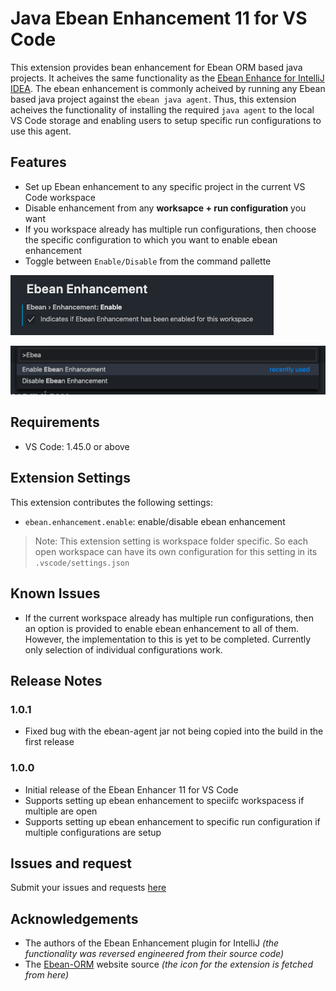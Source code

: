 # Java Ebean Enhancement 11 for VS Code

This extension provides bean enhancement for Ebean ORM based java projects. It acheives the same functionality as the [Ebean Enhance for IntelliJ IDEA](https://github.com/ebean-orm-tools/ebean-idea-enhancer). The ebean enhancement is commonly acheived by running any Ebean based java project against the `ebean java agent`. Thus, this extension acheives the functionality of installing the required `java agent` to the local VS Code storage and enabling users to setup specific run configurations to use this agent.

## Features

- Set up Ebean enhancement to any specific project in the current VS Code workspace
- Disable enhancement from any **worksapce + run configuration** you want
- If you workspace already has multiple run configurations, then choose the specific configuration to which you want to enable ebean enhancement
- Toggle between `Enable/Disable` from the command pallette 

![Settings menu](images/settingsUi.png "Ebean Enhancement from the settings UI")

![Command Pallette](images/commandPalette.png "Ebean Enhancement from the command pallette")


## Requirements

- VS Code: 1.45.0 or above

## Extension Settings

This extension contributes the following settings:

* `ebean.enhancement.enable`: enable/disable ebean enhancement

> Note: This extension setting is workspace folder specific. So each open workspace can have its own configuration for this setting in its `.vscode/settings.json`

## Known Issues

- If the current workspace already has multiple run configurations, then an option is provided to enable ebean enhancement to all of them. However, the implementation to this is yet to be completed. Currently only selection of individual configurations work.

## Release Notes

### 1.0.1

- Fixed bug with the ebean-agent jar not being copied into the build in the first release

### 1.0.0

- Initial release of the Ebean Enhancer 11 for VS Code
- Supports setting up ebean enhancement to speciifc workspacess if multiple are open
- Supports setting up ebean enhancement to specific run configuration if multiple configurations are setup

## Issues and request

Submit your issues and requests [here](https://github.com/Shabirmean/vscode-ebean-enhancement-ext/issues)

## Acknowledgements

- The authors of the Ebean Enhancement plugin for IntelliJ _(the functionality was reversed engineered from their source code)_
- The [Ebean-ORM](https://github.com/ebean-orm/ebean-orm.github.io) website source _(the icon for the extension is fetched from here)_
